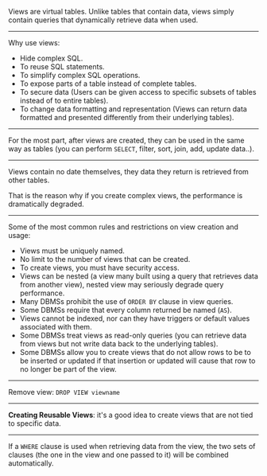 Views are virtual tables. Unlike tables that contain data, views simply contain queries that dynamically retrieve data when used.

---

Why use views:
* Hide complex SQL.
* To reuse SQL statements.
* To simplify complex SQL operations.
* To expose parts of a table instead of complete tables.
* To secure data (Users can be given access to specific subsets of tables instead of to entire tables).
* To change data formatting and representation (Views can return data formatted and presented differently from their underlying tables).

---

For the most part, after views are created, they can be used in the same way as tables (you can perform `SELECT`, filter, sort, join, add, update data..).

---

Views contain no date themselves, they data they return is retrieved from other tables.

That is the reason why if you create complex views, the performance is dramatically degraded.

---

Some of the most common rules and restrictions on view creation and usage:
* Views must be uniquely named.
* No limit to the number of views that can be created.
* To create views, you must have security access.
* Views can be nested (a view many built using a query that retrieves data from another view), nested view may seriously degrade query performance.
* Many DBMSs prohibit the use of `ORDER BY` clause in view queries.
* Some DBMSs require that every column returned be named (`AS`).
* Views cannot be indexed, nor can they have triggers or default values associated with them.
* Some DBMSs treat views as read-only queries (you can retrieve data from views but not write data back to the underlying tables).
* Some DBMSs allow you to create views that do not allow rows to be to be inserted or updated if that insertion or updated will cause that row to no longer be part of the view.

---

Remove view: `DROP VIEW viewname`

---

**Creating Reusable Views**: it's a good idea to create views that are not tied to specific data.

---

If a `WHERE` clause is used when retrieving data from the view, the two sets of clauses (the one in the view and one passed to it) will be combined automatically.
